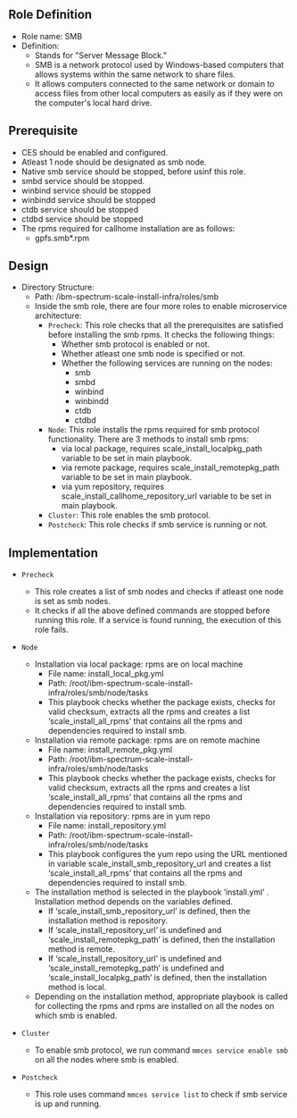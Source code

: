 Role Definition
-------------------------------
- Role name: SMB
- Definition:
  - Stands for "Server Message Block."
  - SMB is a network protocol used by Windows-based computers that allows systems within the same network to share files.
  - It allows computers connected to the same network or domain to access files from other local computers as easily as if they 
  were on the computer's local hard drive.
  
Prerequisite
----------------------------
- CES should be enabled and configured.
- Atleast 1 node should be designated as smb node.
- Native smb service should be stopped, before usinf this role.
- smbd service should be stopped.
- winbind service should be stopped
- winbindd service should be stopped
- ctdb service should be stopped
- ctdbd service should be stopped
- The rpms required for callhome installation are as follows:
  - gpfs.smb*.rpm
  
Design
---------------------------
- Directory Structure:
  - Path: /ibm-spectrum-scale-install-infra/roles/smb
  - Inside the smb role, there are four more roles to enable microservice architecture:
    - `Precheck`: This role checks that all the prerequisites are satisfied before installing the smb rpms. It checks the following things:
      - Whether smb protocol is enabled or not.
      - Whether atleast one smb node is specified or not.
      - Whether the following services are running on the nodes:
        - smb
        - smbd
        - winbind
        - winbindd
        - ctdb
        - ctdbd
    - `Node`: This role installs the rpms required for smb protocol functionality. There are 3 methods to install smb rpms:  
      - via local package, requires  scale_install_localpkg_path variable to be set in main playbook.
      - via remote package, requires scale_install_remotepkg_path variable to be set in main playbook.
      - via yum repository, requires scale_install_callhome_repository_url variable to be set in main playbook.
    - `Cluster`: This role enables the smb protocol.
    - `Postcheck`: This role checks if smb service is running or not.

Implementation
-------------------------
- `Precheck`
  - This role creates a list of smb nodes and checks if atleast one node is set as smb nodes.
  - It checks if all the above defined commands are stopped before running this role. If a service is found running, the execution of 
  this role fails.
  
- `Node`
  - Installation via local package: rpms are on local machine
    - File name: install_local_pkg.yml
    - Path: /root/ibm-spectrum-scale-install-infra/roles/smb/node/tasks
    - This playbook checks whether the package exists, checks for valid checksum, extracts all the rpms and creates a list 
    ‘scale_install_all_rpms’ that contains all the rpms and dependencies required to install smb.
  - Installation via remote package: rpms are on remote machine
    - File name: install_remote_pkg.yml
    - Path: /root/ibm-spectrum-scale-install-infra/roles/smb/node/tasks
    - This playbook checks whether the package exists, checks for valid checksum, extracts all the rpms and creates a list ‘scale_install_all_rpms’ that contains all the rpms and dependencies required to install smb.
  - Installation via repository: rpms are in yum repo
    - File name: install_repository.yml
    - Path: /root/ibm-spectrum-scale-install-infra/roles/smb/node/tasks
    - This playbook configures the yum repo using the URL mentioned in variable scale_install_smb_repository_url and creates a list ‘scale_install_all_rpms’ that contains all the rpms and dependencies required to install smb.
  - The installation method is selected in the playbook ‘install.yml’ . Installation method depends on the variables defined.
    - If  ‘scale_install_smb_repository_url’ is defined, then the installation method is repository.
    -	If  ‘scale_install_repository_url’ is undefined and ‘scale_install_remotepkg_path’ is defined, then the installation method is remote.
    -	If  ‘scale_install_repository_url’ is undefined and ‘scale_install_remotepkg_path’ is undefined and ‘scale_install_localpkg_path’ is defined, then the installation method is local.
  - Depending on the installation method, appropriate playbook is called for collecting the rpms and rpms are installed on all the nodes on which smb is enabled. 
  
- `Cluster`
  - To enable smb protocol, we run command `mmces service enable smb` on all the nodes where smb is enabled.
  
- `Postcheck`
  - This role uses command `mmces service list` to check if smb service is up and running.
